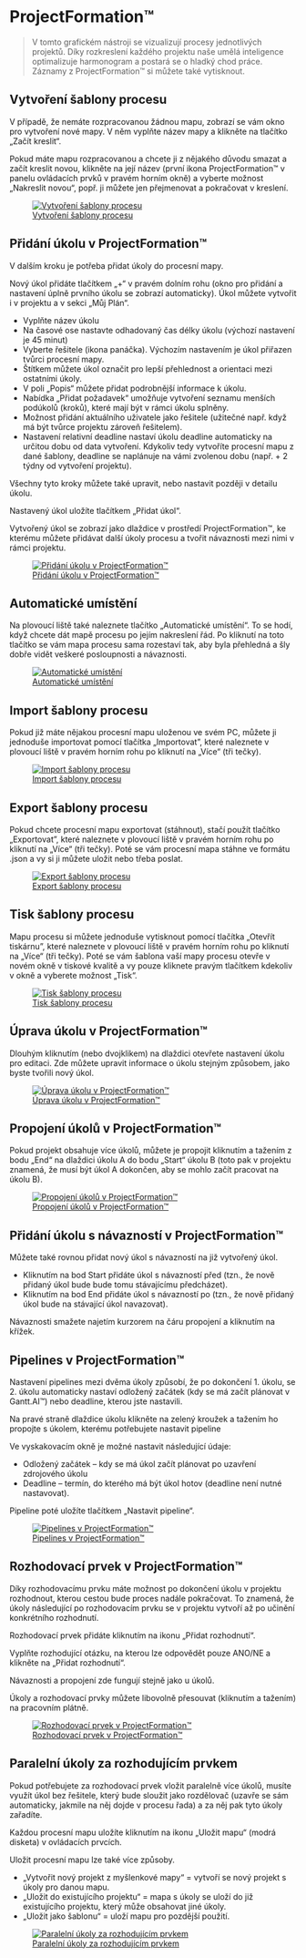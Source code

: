 # ProjectFormation™

> V tomto grafickém nástroji se vizualizují procesy jednotlivých projektů. Díky rozkreslení každého projektu naše umělá inteligence optimalizuje harmonogram a postará se o hladký chod práce. Záznamy z ProjectFormation™ si můžete také vytisknout.

## Vytvoření šablony procesu

V případě, že nemáte rozpracovanou žádnou mapu, zobrazí se vám okno pro vytvoření nové mapy. V něm vyplňte název mapy a klikněte na tlačítko „Začít kreslit“.

Pokud máte mapu rozpracovanou a chcete ji z nějakého důvodu smazat a začít kreslit novou, klikněte na její název (první ikona ProjectFormation™ v panelu ovládacích prvků v pravém horním okně) a vyberte možnost „Nakreslit novou“, popř. ji můžete jen přejmenovat a pokračovat v kreslení.

<figure class="large_image">
	<a href="../../assets/images/projectformation-vytvoreni-sablony-procesu.jpg" title="Vytvoření šablony procesu" class="glightbox">
		<img loading="lazy" src="../../assets/images/projectformation-vytvoreni-sablony-procesu.jpg" alt="Vytvoření šablony procesu" />
		<figcaption>Vytvoření šablony procesu</figcaption>
	</a>
</figure>

## Přidání úkolu v ProjectFormation™

V dalším kroku je potřeba přidat úkoly do procesní mapy.

Nový úkol přidáte tlačítkem „+“ v pravém dolním rohu (okno pro přidání a nastavení úplně prvního úkolu se zobrazí automaticky). Úkol můžete vytvořit i v projektu a v sekci „Můj Plán“.

- Vyplňte název úkolu
- Na časové ose nastavte odhadovaný čas délky úkolu (výchozí nastavení je 45 minut)
- Vyberte řešitele (ikona panáčka). Výchozím nastavením je úkol přiřazen tvůrci procesní mapy.
- Štítkem můžete úkol označit pro lepší přehlednost a orientaci mezi ostatními úkoly.
- V poli „Popis“ můžete přidat podrobnější informace k úkolu.
- Nabídka „Přidat požadavek“ umožňuje vytvoření seznamu menších podúkolů (kroků), které mají být v rámci úkolu splněny.
- Možnost přidání aktuálního uživatele jako řešitele (užitečné např. když má být tvůrce projektu zároveň řešitelem).
- Nastavení relativní deadline nastaví úkolu deadline automaticky na určitou dobu od data vytvoření. Kdykoliv tedy vytvoříte procesní mapu z dané šablony, deadline se naplánuje na vámi zvolenou dobu (např. + 2 týdny od vytvoření projektu).

Všechny tyto kroky můžete také upravit, nebo nastavit později v detailu úkolu.

Nastavený úkol uložíte tlačítkem „Přidat úkol“.

Vytvořený úkol se zobrazí jako dlaždice v prostředí ProjectFormation™, ke kterému můžete přidávat další úkoly procesu a tvořit návaznosti mezi nimi v rámci projektu.

<figure class="large_image">
	<a href="../../assets/images/projectformation-pridani-ukolu.jpg" title="Přidání úkolu v ProjectFormation™" class="glightbox">
		<img loading="lazy" src="../../assets/images/projectformation-pridani-ukolu.jpg" alt="Přidání úkolu v ProjectFormation™" />
		<figcaption>Přidání úkolu v ProjectFormation™</figcaption>
	</a>
</figure>

## Automatické umístění

Na plovoucí liště také naleznete tlačítko „Automatické umístění“. To se hodí, když chcete dát mapě procesu po jejím nakreslení řád. Po kliknutí na toto tlačítko se vám mapa procesu sama rozestaví tak, aby byla přehledná a šly dobře vidět veškeré posloupnosti a návaznosti.

<figure>
	<a href="../../assets/images/projectformation-automaticke-umisteni.jpg" title="Automatické umístění" class="glightbox">
		<img loading="lazy" src="../../assets/images/projectformation-automaticke-umisteni.jpg" alt="Automatické umístění" />
		<figcaption>Automatické umístění</figcaption>
	</a>
</figure>

## Import šablony procesu
Pokud již máte nějakou procesní mapu uloženou ve svém PC, můžete ji jednoduše importovat pomocí tlačítka „Importovat”, které naleznete v plovoucí liště v pravém horním rohu po kliknutí na „Více“ (tři tečky).

<figure>
	<a href="../../assets/images/projectformation-import-sablony-procesu.jpg" title="Import šablony procesu" class="glightbox">
		<img loading="lazy" src="../../assets/images/projectformation-import-sablony-procesu.jpg" alt="Import šablony procesu" />
		<figcaption>Import šablony procesu</figcaption>
	</a>
</figure>

## Export šablony procesu
Pokud chcete procesní mapu exportovat (stáhnout), stačí použít tlačítko „Exportovat”, které naleznete v plovoucí liště v pravém horním rohu po kliknutí na „Více“ (tři tečky). Poté se vám procesní mapa stáhne ve formátu .json a vy si ji můžete uložit nebo třeba poslat.

<figure>
	<a href="../../assets/images/projectformation-export-sablony-procesu.jpg" title="Export šablony procesu" class="glightbox">
		<img loading="lazy" src="../../assets/images/projectformation-export-sablony-procesu.jpg" alt="Export šablony procesu" />
		<figcaption>Export šablony procesu</figcaption>
	</a>
</figure>

## Tisk šablony procesu
Mapu procesu si můžete jednoduše vytisknout pomocí tlačítka „Otevřít tiskárnu”, které naleznete v plovoucí liště v pravém horním rohu po kliknutí na „Více“ (tři tečky). Poté se vám šablona vaší mapy procesu otevře v novém okně v tiskové kvalitě a vy pouze kliknete pravým tlačítkem kdekoliv v okně a vyberete možnost „Tisk“.

<figure>
	<a href="../../assets/images/projectformation-tisk-sablony-procesu.jpg" title="Tisk šablony procesu" class="glightbox">
		<img loading="lazy" src="../../assets/images/projectformation-tisk-sablony-procesu.jpg" alt="Tisk šablony procesu" />
		<figcaption>Tisk šablony procesu</figcaption>
	</a>
</figure>

## Úprava úkolu v ProjectFormation™
Dlouhým kliknutím (nebo dvojklikem) na dlaždici otevřete nastavení úkolu pro editaci.
Zde můžete upravit informace o úkolu stejným způsobem, jako byste tvořili nový úkol.

<figure class="large_image">
	<a href="../../assets/images/projectformation-uprava-ukolu.jpg" title="Úprava úkolu v ProjectFormation™" class="glightbox">
		<img loading="lazy" src="../../assets/images/projectformation-uprava-ukolu.jpg" alt="Úprava úkolu v ProjectFormation™" />
		<figcaption>Úprava úkolu v ProjectFormation™</figcaption>
	</a>
</figure>

## Propojení úkolů v ProjectFormation™
Pokud projekt obsahuje více úkolů, můžete je propojit kliknutím a tažením z bodu „End“ na dlaždici úkolu A do bodu „Start“ úkolu B (toto pak v projektu znamená, že musí být úkol A dokončen, aby se mohlo začít pracovat na úkolu B).

<figure>
	<a href="../../assets/images/projectformation-propojeni-ukolu.jpg" title="Propojení úkolů v ProjectFormation™" class="glightbox">
		<img loading="lazy" src="../../assets/images/projectformation-propojeni-ukolu.jpg" alt="Propojení úkolů v ProjectFormation™" />
		<figcaption>Propojení úkolů v ProjectFormation™</figcaption>
	</a>
</figure>

## Přidání úkolu s návazností v ProjectFormation™
Můžete také rovnou přidat nový úkol s návazností na již vytvořený úkol.

- Kliknutím na bod Start přidáte úkol s návazností před (tzn., že nově přidaný úkol bude bude tomu stávajícímu předcházet).
- Kliknutím na bod End přidáte úkol s návazností po (tzn., že nově přidaný úkol bude na stávající úkol navazovat).

Návaznosti smažete najetím kurzorem na čáru propojení a kliknutím na křížek.

## Pipelines v ProjectFormation™
Nastavení pipelines mezi dvěma úkoly způsobí, že po dokončení 1. úkolu, se 2. úkolu automaticky nastaví odložený začátek (kdy se má začít plánovat v Gantt.AI™) nebo deadline, kterou jste nastavili.

Na pravé straně dlaždice úkolu klikněte na zelený kroužek a tažením ho propojte s úkolem, kterému potřebujete nastavit pipeline

Ve vyskakovacím okně je možné nastavit následující údaje:
- Odložený začátek – kdy se má úkol začít plánovat po uzavření zdrojového úkolu
- Deadline – termín, do kterého má být úkol hotov (deadline není nutné nastavovat).

Pipeline poté uložíte tlačítkem „Nastavit pipeline“.

<figure class="large_image">
	<a href="../../assets/images/projectformation-nastaveni-pipeline.jpg" title="Pipelines v ProjectFormation™" class="glightbox">
		<img loading="lazy" src="../../assets/images/projectformation-nastaveni-pipeline.jpg" alt="Pipelines v ProjectFormation™" />
		<figcaption>Pipelines v ProjectFormation™</figcaption>
	</a>
</figure>

## Rozhodovací prvek v ProjectFormation™
Díky rozhodovacímu prvku máte možnost po dokončení úkolu v projektu rozhodnout, kterou cestou bude proces nadále pokračovat. To znamená, že úkoly následující po rozhodovacím prvku se v projektu vytvoří až po učinění konkrétního rozhodnutí.

Rozhodovací prvek přidáte kliknutím na ikonu „Přidat rozhodnutí“.

Vyplňte rozhodující otázku, na kterou lze odpovědět pouze ANO/NE a klikněte na „Přidat rozhodnutí“.

Návaznosti a propojení zde fungují stejně jako u úkolů.

Úkoly a rozhodovací prvky můžete libovolně přesouvat (kliknutím a tažením) na pracovním plátně.

<figure class="large_image">
	<a href="../../assets/images/projectformation-rozhodovaci-prvek.jpg" title="Rozhodovací prvek v ProjectFormation™" class="glightbox">
		<img loading="lazy" src="../../assets/images/projectformation-rozhodovaci-prvek.jpg" alt="Rozhodovací prvek v ProjectFormation™" />
		<figcaption>Rozhodovací prvek v ProjectFormation™</figcaption>
	</a>
</figure>

## Paralelní úkoly za rozhodujícím prvkem
Pokud potřebujete za rozhodovací prvek vložit paralelně více úkolů, musíte využít úkol bez řešitele, který bude sloužit jako rozdělovač (uzavře se sám automaticky, jakmile na něj dojde v procesu řada) a za něj pak tyto úkoly zařadíte.

Každou procesní mapu uložíte kliknutím na ikonu „Uložit mapu“ (modrá disketa) v ovládacích prvcích.

Uložit procesní mapu lze také více způsoby.

- „Vytvořit nový projekt z myšlenkové mapy“ = vytvoří se nový projekt s úkoly pro danou mapu.
- „Uložit do existujícího projektu“ = mapa s úkoly se uloží do již existujícího projektu, který může obsahovat jiné úkoly.
- „Uložit jako šablonu“ = uloží mapu pro pozdější použití.

<figure>
	<a href="../../assets/images/projectformation-rozdelovac.jpg" title="Paralelní úkoly za rozhodujícím prvkem" class="glightbox">
		<img loading="lazy" src="../../assets/images/projectformation-rozdelovac.jpg" alt="Paralelní úkoly za rozhodujícím prvkem" />
		<figcaption>Paralelní úkoly za rozhodujícím prvkem</figcaption>
	</a>
</figure>